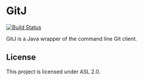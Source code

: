 GitJ
====

[![Build Status](https://travis-ci.org/ctalau/gitj.svg?branch=master)](https://travis-ci.org/ctalau/gitj)

GitJ is a Java wrapper of the command line Git client.

License
-------

This project is licensed under ASL 2.0.
